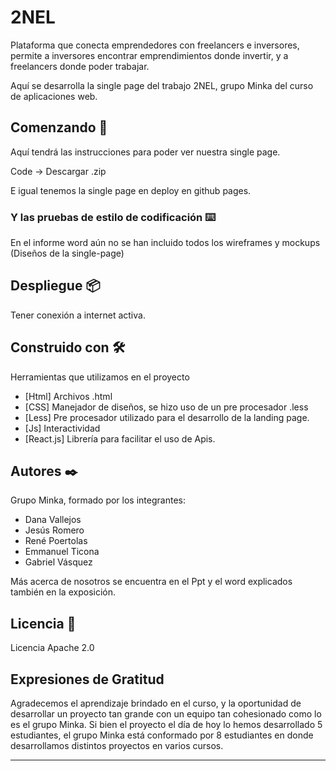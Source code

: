 # 2NEL

Plataforma que conecta emprendedores con freelancers e inversores, permite a inversores encontrar emprendimientos donde invertir, y a freelancers donde poder trabajar.

Aquí se desarrolla la single page del trabajo 2NEL, grupo Minka del curso de aplicaciones web.

## Comenzando 🚀

Aquí tendrá las instrucciones para poder ver nuestra single page.

Code -> Descargar .zip

E igual tenemos la single page en deploy en github pages.

### Y las pruebas de estilo de codificación ⌨️

En el informe word aún no se han incluido todos los wireframes y mockups (Diseños de la single-page)

## Despliegue 📦

Tener conexión a internet activa.

## Construido con 🛠️

Herramientas que utilizamos en el proyecto

* [Html] Archivos .html
* [CSS] Manejador de diseños, se hizo uso de un pre procesador .less
* [Less] Pre procesador utilizado para el desarrollo de la landing page.
* [Js] Interactividad
* [React.js] Librería para facilitar el uso de Apis.

## Autores ✒️

Grupo Minka, formado por los integrantes:

- Dana Vallejos
- Jesús Romero
- René Poertolas
- Emmanuel Ticona
- Gabriel Vásquez

Más acerca de nosotros se encuentra en el Ppt y el word explicados también en la exposición.

## Licencia 📄

Licencia Apache 2.0

## Expresiones de Gratitud 

Agradecemos el aprendizaje brindado en el curso, y la oportunidad de desarrollar un proyecto tan grande con un equipo tan cohesionado como lo es el grupo Minka.
Si bien el proyecto el día de hoy lo hemos desarrollado 5 estudiantes, el grupo Minka está conformado por 8 estudiantes en donde desarrollamos distintos proyectos en varios cursos.

---
